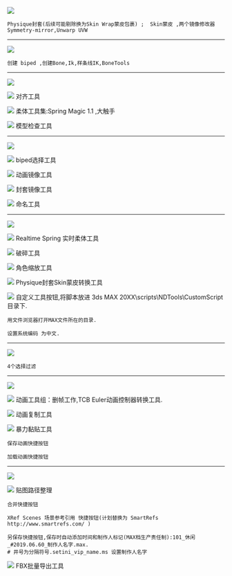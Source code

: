 ![](https://gitee.com/to4698/ND_tools/raw/master/img/20190630152017.png)

    Physique封套(后续可能剔除换为Skin Wrap蒙皮包裹) ;  Skin蒙皮 ,两个镜像修改器Symmetry-mirror,Unwarp UVW

-------------

![](https://gitee.com/to4698/ND_tools/raw/master/img/20190630152707.png)

    创建 biped ,创建Bone,Ik,样条线IK,BoneTools

-------------

![](https://gitee.com/to4698/ND_tools/raw/master/img/20190630152858.png)


![](https://gitee.com/to4698/ND_tools/raw/master/img/20190630153059.png)
    对齐工具

![](https://gitee.com/to4698/ND_tools/raw/master/img/20190630153151.png)
    柔体工具集:Spring Magic 1.1 ,大触手

![](https://gitee.com/to4698/ND_tools/raw/master/img/20190630153239.png)
    模型检查工具

-------------

![](https://gitee.com/to4698/ND_tools/raw/master/img/20190630153342.png)

![](https://gitee.com/to4698/ND_tools/raw/master/img/20190630153630.png)
    biped选择工具

![](https://gitee.com/to4698/ND_tools/raw/master/img/20190630153759.png)
    动画镜像工具

![](https://gitee.com/to4698/ND_tools/raw/master/img/20190630153852.png)
    封套镜像工具

![](https://gitee.com/to4698/ND_tools/raw/master/img/20190630153931.png)
    命名工具

-------------

![](https://gitee.com/to4698/ND_tools/raw/master/img/20190630154035.png)

![](https://gitee.com/to4698/ND_tools/raw/master/img/20190630154015.png)
    Realtime Spring 实时柔体工具

![](https://gitee.com/to4698/ND_tools/raw/master/img/20190630154224.png)
    破碎工具

![](https://gitee.com/to4698/ND_tools/raw/master/img/20190630154330.png)
    角色缩放工具

![](https://gitee.com/to4698/ND_tools/raw/master/img/20190630154418.png)
    Physique封套Skin蒙皮转换工具

![](https://gitee.com/to4698/ND_tools/raw/master/img/20190630154527.png)
    自定义工具按钮,将脚本放进 3ds MAX 20XX\scripts\NDTools\CustomScript 目录下.


    用文件浏览器打开MAX文件所在的目录.

    设置系统编码 为中文.

-------------

![](https://gitee.com/to4698/ND_tools/raw/master/img/20190630155029.png)

    4个选择过滤

-------------

![](https://gitee.com/to4698/ND_tools/raw/master/img/20190630155139.png)

![](https://gitee.com/to4698/ND_tools/raw/master/img/20190630155240.png)
    动画工具组：删帧工作,TCB Euler动画控制器转换工具.

![](https://gitee.com/to4698/ND_tools/raw/master/img/20190630155454.png)
    动画复制工具

![](https://gitee.com/to4698/ND_tools/raw/master/img/20190630155532.png)
    暴力黏贴工具


    保存动画快捷按钮

    加载动画快捷按钮

-------------
![](https://gitee.com/to4698/ND_tools/raw/master/img/20190630155719.png)

![](https://gitee.com/to4698/ND_tools/raw/master/img/20190630155818.png)
    贴图路径整理


    合并快捷按钮

    XRef Scenes 场景参考引用 快捷按钮(计划替换为 SmartRefs http://www.smartrefs.com/ )

    另保存快捷按钮,保存时自动添加时间和制作人标记(MAX档生产责任制):101_休闲_#2019.06.60_制作人名字.max.
    # 井号为分隔符号.setini_vip_name.ms 设置制作人名字


![](https://gitee.com/to4698/ND_tools/raw/master/img/20190630160929.png)
    FBX批量导出工具
